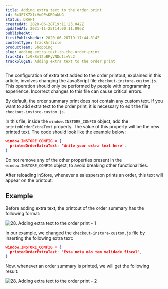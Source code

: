 ```yaml
---
title: Adding extra text to the order print
id: 6x3F7K7XfiVoOPsKR9ukUG
status: DRAFT
createdAt: 2020-06-28T19:11:23.042Z
updatedAt: 2021-11-25T14:00:11.896Z
publishedAt: 
firstPublishedAt: 2020-06-28T19:17:44.814Z
contentType: trackArticle
productTeam: Shopping
slug: adding-extra-text-to-the-order-print
trackId: 1z9kBm12oBPyVNDo1ivVc2
trackSlugEN: Adding extra text to the order print
---
```


<div class="alert alert-danger">
The configuration of extra text added to the order printout, explained in this article, involves changing the JavaScript file <code>checkout-instore-custom.js</code>. This operation should only be performed by people with programming experience. Incorrect changes to this file can cause critical errors.
</div>

By default, the order summary print does not contain any custom text. If you want to add extra text to the order print, it is necessary to edit the file `checkout-instore-custom.js`.

In this file, inside the `window.INSTORE_CONFIG` object, add the `printedOrderExtraText` property. The value of this property will be the new printed text. The code should look like the example below:

```json
window.INSTORE_CONFIG = {
  printedOrderExtraText: 'Write your extra text here',
}
```

<div class="alert alert-danger">
Do not remove any of the other properties present in the <code>window.INSTORE_CONFIG</code> object, to avoid breaking other functionalities.
</div>

After reloading inStore, whenever a salesperson prints an order, this text will appear on the printout.

## Example

Before adding extra text, the printout of the order summary has the following format:

![28. Adding extra text to the order print - 1](https://images.ctfassets.net/alneenqid6w5/6kSTTkw3pk8A7aiTJXqDJJ/ec86382eb7e27484f3f37a80752a6153/28._Adding_extra_text_to_the_order_print_-_1.png)

In our example, we changed the `checkout-instore-custom.js` file by inserting the following extra text:

```json
window.INSTORE_CONFIG = {
  printedOrderExtraText: 'Esta nota não tem validade fiscal',
}
```

Now, whenever an order summary is printed, we will get the following result:

![28. Adding extra text to the order print - 2](https://images.ctfassets.net/alneenqid6w5/1g4wvz3z8tIEZuRSSiACps/c227091af9a69d0af04d21c2b6b0b8d3/28._Adding_extra_text_to_the_order_print_-_2.png)
